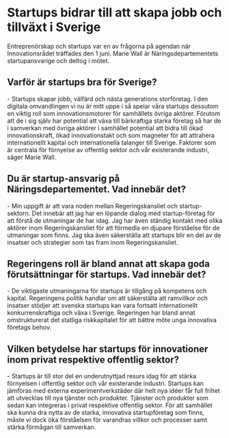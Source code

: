 # Startups bidrar till att skapa jobb och tillväxt i Sverige

Entreprenörskap och startups var en av frågorna på agendan när Innovationsrådet träffades den 1 juni. Marie Wall är Näringsdepartementets startupansvarige och deltog i mötet.


## Varför är startups bra för Sverige?

\- Startups skapar jobb, välfärd och nästa generations storföretag. I den digitala omvandlingen vi nu är mitt uppe i så spelar våra startups dessutom en viktig roll som innovationsmotorer för samhällets övriga aktörer. Förutom att de i sig själv har potential att växa till bärkraftiga starka företag så har de i samverkan med övriga aktörer i samhället potential att bidra till ökad innovationskraft, ökad innovationstakt och som magneter för att attrahera internationellt kapital och internationella talanger till Sverige. Faktorer som är centrala för förnyelse av offentlig sektor och vår existerande industri, säger Marie Wall.

## Du är startup\-ansvarig på Näringsdepartementet. Vad innebär det?

\- Min uppgift är att vara noden mellan Regeringskansliet och startup\-sektorn. Det innebär att jag har en löpande dialog med startup\-företag för att förstå de utmaningar de har idag. Jag har även ständig kontakt med olika aktörer inom Regeringskansliet för att förmedla en djupare förståelse för de utmaningar som finns. Jag ska även säkerställa att startups blir en del av de insatser och strategier som tas fram inom Regeringskansliet.

## Regeringens roll är bland annat att skapa goda förutsättningar för startups. Vad innebär det?

\- De viktigaste utmaningarna för startups är tillgång på kompetens och kapital. Regeringens politik handlar om att säkerställa att ramvillkor och insatser stödjer att svenska startups kan vara fortsatt internationellt konkurrenskraftiga och växa i Sverige. Regeringen har bland annat omstrukturerat det statliga riskkapitalet för att bättre möte unga innovativa företags behov.

## Vilken betydelse har startups för innovationer inom privat respektive offentlig sektor?

\- Startups är till stor del en underutnyttjad resurs idag för att stärka förnyelsen i offentlig sektor och vår existerande industri. Startups kan jämföras med externa experimentverkstäder där helt nya idéer får full frihet att utvecklas till nya tjänster och produkter. Tjänster och produkter som sedan kan integreras i privat respektive offentlig sektor. För att samhället ska kunna dra nytta av de starka, innovativa startupföretag som finns, måste vi dock öka förståelsen för varandras villkor och processer samt stärka förmågan till samverkan.
